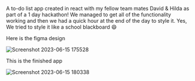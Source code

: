 A to-do list app created in react with my fellow team mates David & Hilda as part of a 1 day hackathon! We managed to get all of the functionality working and then we had a quick hour at the end of the day to style it. Yes, We tried to style it like a school blackboard 😄

Here is the figma design

![Screenshot 2023-06-15 175528](https://github.com/ShamillFazal/To-do-list-react/assets/94766229/4373e073-db7f-4c84-a903-02063b528e52)

This is the finished app

![Screenshot 2023-06-15 180338](https://github.com/ShamillFazal/To-do-list-react/assets/94766229/bd7fb2f1-8354-4f77-9550-fbe67dbd75fc)
